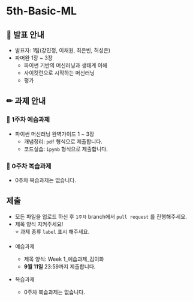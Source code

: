 # 5th-Basic-ML

## 📢 발표 안내
- 발표자: 1팀(강민정, 이채원, 최은빈, 허성은)
- 파머완 1장 ~ 3장
  - 파이썬 기반의 머신러닝과 생태계 이해
  - 사이킷런으로 시작하는 머신러닝
  - 평가

## ✏ 과제 안내
### 📍 1주차 예습과제
- 파이썬 머신러닝 완벽가이드 1 ~ 3장
  - 개념정리: ```pdf``` 형식으로 제출합니다.
  - 코드실습: ```ipynb``` 형식으로 제출합니다.

### 📍 0주차 복습과제
- 0주차 복습과제는 없습니다.
  
## 제출
- 모든 파일을 업로드 하신 후 ```1주차``` branch에서 ```pull request``` 를 진행해주세요.
- 제목 양식 지켜주세요!  
⭐ 과제 종류 ```label``` 표시 해주세요.

* 예습과제
  - 제목 양식: Week 1_예습과제_김이화 
  - **9월 11일** 23:59까지 제출합니다.
  
* 복습과제
  - 0주차 복습과제는 없습니다.
